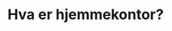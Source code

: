 ﻿---
title: "Hva er hjemmekontor?"
meta_title: "Hva er hjemmekontor?"
meta_description: '**GTIN (Global Trade Item Number)** og **EAN (European Article Number)** er globale standarder for produktidentifikasjon som spiller en kritisk rolle i moderne ...'
slug: hva-er-hjemmekontor
type: blog
layout: pages/single
---








